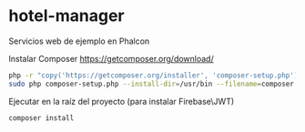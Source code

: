 # hotel-manager
Servicios web de ejemplo en Phalcon

Instalar Composer https://getcomposer.org/download/

```bash
php -r "copy('https://getcomposer.org/installer', 'composer-setup.php');"
sudo php composer-setup.php --install-dir=/usr/bin --filename=composer
```

Ejecutar en la raíz del proyecto (para instalar Firebase\JWT)

```bash
composer install
```
